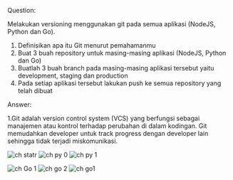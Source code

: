 Question:

Melakukan versioning menggunakan git pada semua aplikasi (NodeJS, Python dan Go).

1.  Definisikan apa itu Git menurut pemahamanmu
2. Buat 3 buah repository untuk masing-masing aplikasi (NodeJS, Python dan Go)
3. Buatlah 3 buah branch pada masing-masing aplikasi tersebut yaitu development, staging dan production
4. Pada setiap aplikasi tersebut lakukan push ke semua repository yang telah dibuat

Answer:


1.Git adalah version control system (VCS) yang berfungsi sebagai manajemen atau kontrol
terhadap perubahan di dalam kodingan. Git memudahkan developer untuk track progress
dengan developer lain sehingga tidak terjadi miskomunikasi.


![ch statr](https://user-images.githubusercontent.com/91004163/225695961-18aca089-1609-4183-b59b-0555d95b4abe.png)
![ch py 0](https://user-images.githubusercontent.com/91004163/225696033-7f772ab0-f5c8-42aa-b246-3ee24a3c3571.png)
![ch py 1](https://user-images.githubusercontent.com/91004163/225696041-64c71789-6f99-4c42-84de-28a1a03b33a7.png)

![ch Go 1](https://user-images.githubusercontent.com/91004163/225696102-15277340-2125-4320-bfeb-91b888668e4f.png)
![ch go 2](https://user-images.githubusercontent.com/91004163/225696119-268dd025-a7df-435b-a1d1-02d13a899330.png)
![ch go1](https://user-images.githubusercontent.com/91004163/225696133-668e6176-57db-4002-8b66-546efe9a4ad7.png)

